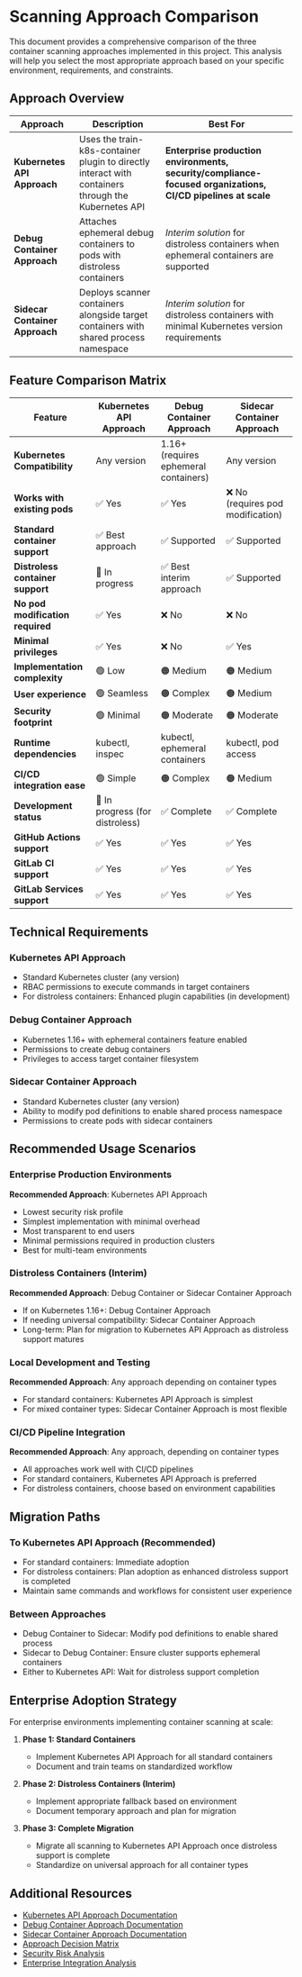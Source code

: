 # Scanning Approach Comparison

This document provides a comprehensive comparison of the three container scanning approaches implemented in this project. This analysis will help you select the most appropriate approach based on your specific environment, requirements, and constraints.

## Approach Overview

| Approach | Description | Best For |
|----------|-------------|----------|
| **Kubernetes API Approach** | Uses the train-k8s-container plugin to directly interact with containers through the Kubernetes API | **Enterprise production environments, security/compliance-focused organizations, CI/CD pipelines at scale** |
| **Debug Container Approach** | Attaches ephemeral debug containers to pods with distroless containers | *Interim solution* for distroless containers when ephemeral containers are supported |
| **Sidecar Container Approach** | Deploys scanner containers alongside target containers with shared process namespace | *Interim solution* for distroless containers with minimal Kubernetes version requirements |

## Feature Comparison Matrix

| Feature | Kubernetes API Approach | Debug Container Approach | Sidecar Container Approach |
|---------|---------------|-----------------|-------------------|
| **Kubernetes Compatibility** | Any version | 1.16+ (requires ephemeral containers) | Any version |
| **Works with existing pods** | ✅ Yes | ✅ Yes | ❌ No (requires pod modification) |
| **Standard container support** | ✅ Best approach | ✅ Supported | ✅ Supported |
| **Distroless container support** | 🔄 In progress | ✅ Best interim approach | ✅ Supported |
| **No pod modification required** | ✅ Yes | ❌ No | ❌ No |
| **Minimal privileges** | ✅ Yes | ❌ No | ✅ Yes |
| **Implementation complexity** | 🟢 Low | 🟠 Medium | 🟠 Medium |
| **User experience** | 🟢 Seamless | 🟠 Complex | 🟠 Medium |
| **Security footprint** | 🟢 Minimal | 🟠 Moderate | 🟠 Moderate |
| **Runtime dependencies** | kubectl, inspec | kubectl, ephemeral containers | kubectl, pod access |
| **CI/CD integration ease** | 🟢 Simple | 🟠 Complex | 🟠 Medium |
| **Development status** | 🔄 In progress (for distroless) | ✅ Complete | ✅ Complete |
| **GitHub Actions support** | ✅ Yes | ✅ Yes | ✅ Yes |
| **GitLab CI support** | ✅ Yes | ✅ Yes | ✅ Yes |
| **GitLab Services support** | ✅ Yes | ✅ Yes | ✅ Yes |

## Technical Requirements

### Kubernetes API Approach
- Standard Kubernetes cluster (any version)
- RBAC permissions to execute commands in target containers
- For distroless containers: Enhanced plugin capabilities (in development)

### Debug Container Approach
- Kubernetes 1.16+ with ephemeral containers feature enabled
- Permissions to create debug containers
- Privileges to access target container filesystem

### Sidecar Container Approach
- Standard Kubernetes cluster (any version)
- Ability to modify pod definitions to enable shared process namespace
- Permissions to create pods with sidecar containers

## Recommended Usage Scenarios

### Enterprise Production Environments
**Recommended Approach**: Kubernetes API Approach

- Lowest security risk profile
- Simplest implementation with minimal overhead
- Most transparent to end users
- Minimal permissions required in production clusters
- Best for multi-team environments

### Distroless Containers (Interim)
**Recommended Approach**: Debug Container or Sidecar Container Approach

- If on Kubernetes 1.16+: Debug Container Approach
- If needing universal compatibility: Sidecar Container Approach
- Long-term: Plan for migration to Kubernetes API Approach as distroless support matures

### Local Development and Testing
**Recommended Approach**: Any approach depending on container types

- For standard containers: Kubernetes API Approach is simplest
- For mixed container types: Sidecar Container Approach is most flexible

### CI/CD Pipeline Integration
**Recommended Approach**: Any approach, depending on container types

- All approaches work well with CI/CD pipelines
- For standard containers, Kubernetes API Approach is preferred
- For distroless containers, choose based on environment capabilities

## Migration Paths

### To Kubernetes API Approach (Recommended)
- For standard containers: Immediate adoption
- For distroless containers: Plan adoption as enhanced distroless support is completed
- Maintain same commands and workflows for consistent user experience

### Between Approaches
- Debug Container to Sidecar: Modify pod definitions to enable shared process
- Sidecar to Debug Container: Ensure cluster supports ephemeral containers
- Either to Kubernetes API: Wait for distroless support completion

## Enterprise Adoption Strategy

For enterprise environments implementing container scanning at scale:

1. **Phase 1: Standard Containers**
   - Implement Kubernetes API Approach for all standard containers
   - Document and train teams on standardized workflow

2. **Phase 2: Distroless Containers (Interim)**
   - Implement appropriate fallback based on environment
   - Document temporary approach and plan for migration

3. **Phase 3: Complete Migration**
   - Migrate all scanning to Kubernetes API Approach once distroless support is complete
   - Standardize on universal approach for all container types

## Additional Resources

- [Kubernetes API Approach Documentation](../approaches/kubernetes-api.md)
- [Debug Container Approach Documentation](../approaches/debug-container.md)
- [Sidecar Container Approach Documentation](../approaches/sidecar-container.md)
- [Approach Decision Matrix](../approaches/decision-matrix.md)
- [Security Risk Analysis](../security/risk-analysis.md)
- [Enterprise Integration Analysis](../overview/enterprise-integration-analysis.md)
